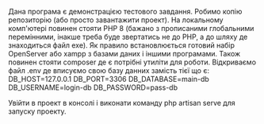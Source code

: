 Дана програма є демонстрацією тестового завдання.
Робимо копію репозиторію (або просто завантажити проект).
На локальному комп'ютері повинен стояти PHP 8 (бажано з прописаними глобальними перемінними, інакше треба буде звертатись не до PHP, а до шляху де знаходиться файл exe). Як правило встановлюється готовий набір OpenServer або xampp з базами даних і іншими програмами.
Також повинен стояти composer де є потрібні утиліти для роботи.
Відкриваємо файл .env де вписуємо свою базу данних замість тієї що є:
DB_HOST=127.0.0.1
DB_PORT=3306
DB_DATABASE=main-db
DB_USERNAME=login-db
DB_PASSWORD=pass-db

Увійти в проект в консолі і виконати команду php artisan serve для запуску проекту.
